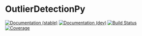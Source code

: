 # OutlierDetectionPy

[![Documentation (stable)](https://img.shields.io/badge/docs-stable-blue.svg)](https://OutlierDetectionJL.github.io/OutlierDetection.jl/stable)
[![Documentation (dev)](https://img.shields.io/badge/docs-dev-blue.svg)](https://OutlierDetectionJL.github.io/OutlierDetection.jl/dev)
[![Build Status](https://github.com/OutlierDetectionJL/OutlierDetectionPy.jl/workflows/CI/badge.svg)](https://github.com/OutlierDetectionJL/OutlierDetectionPy.jl/actions)
[![Coverage](https://codecov.io/gh/OutlierDetectionJL/OutlierDetectionPy.jl/branch/master/graph/badge.svg)](https://codecov.io/gh/OutlierDetectionJL/OutlierDetectionPy.jl)
